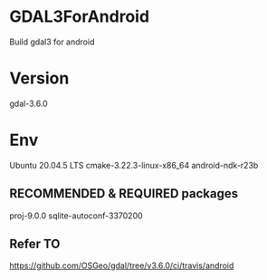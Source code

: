 # GDAL3ForAndroid 

Build gdal3 for android

# Version

gdal-3.6.0

# Env
Ubuntu 20.04.5 LTS
cmake-3.22.3-linux-x86_64
android-ndk-r23b


## RECOMMENDED & REQUIRED packages

proj-9.0.0
sqlite-autoconf-3370200

## Refer TO

https://github.com/OSGeo/gdal/tree/v3.6.0/ci/travis/android